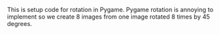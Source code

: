 This is setup code for rotation in Pygame. Pygame rotation is annoying to implement so we create 8 images from one image rotated 8 times by 45 degrees.
